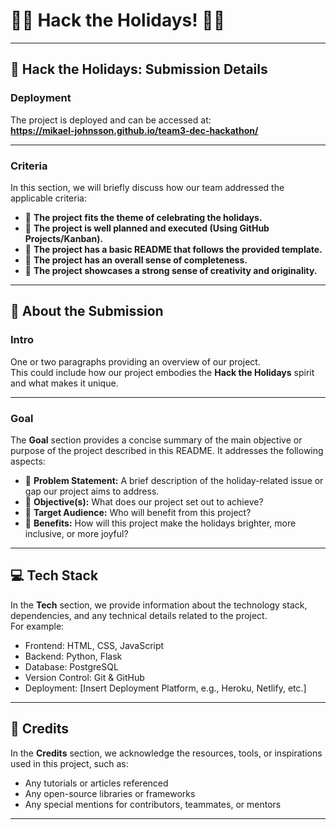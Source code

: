 # 🎅✨ Hack the Holidays! 🎄🎁  

---
## **🎄 Hack the Holidays: Submission Details**  

### **Deployment**  
The project is deployed and can be accessed at:  
**https://mikael-johnsson.github.io/team3-dec-hackathon/**  

---

### **Criteria**  
In this section, we will briefly discuss how our team addressed the applicable criteria:  
- 🎁 **The project fits the theme of celebrating the holidays.**  
- 🎁 **The project is well planned and executed (Using GitHub Projects/Kanban).**  
- 🎁 **The project has a basic README that follows the provided template.**  
- 🎁 **The project has an overall sense of completeness.**  
- 🎁 **The project showcases a strong sense of creativity and originality.**  

---

## **🎅 About the Submission**  

### **Intro**  
One or two paragraphs providing an overview of our project.  
This could include how our project embodies the **Hack the Holidays** spirit and what makes it unique.  

---

### **Goal**  
The **Goal** section provides a concise summary of the main objective or purpose of the project described in this README. It addresses the following aspects:  

- 🎄 **Problem Statement:** A brief description of the holiday-related issue or gap our project aims to address.  
- 🎄 **Objective(s):** What does our project set out to achieve?  
- 🎄 **Target Audience:** Who will benefit from this project?  
- 🎄 **Benefits:** How will this project make the holidays brighter, more inclusive, or more joyful?  

---

## **💻 Tech Stack**  
In the **Tech** section, we provide information about the technology stack, dependencies, and any technical details related to the project.  
For example:  
- Frontend: HTML, CSS, JavaScript  
- Backend: Python, Flask  
- Database: PostgreSQL  
- Version Control: Git & GitHub  
- Deployment: [Insert Deployment Platform, e.g., Heroku, Netlify, etc.]  

---

## **🌟 Credits**  
In the **Credits** section, we acknowledge the resources, tools, or inspirations used in this project, such as:  
- Any tutorials or articles referenced  
- Any open-source libraries or frameworks  
- Any special mentions for contributors, teammates, or mentors  

---